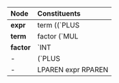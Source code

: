 | Node        | Constituents                  |
| :------     | :--------------------------   |
| **expr**    | term ((`PLUS|MINUS`) term)*   |
| **term**    | factor (`MUL|DIV`) factor)*   |
| **factor**  | `INT|FLOAT`                   |
|     -       | (`PLUS|MINUS`) factor         |
|     -       | LPAREN expr RPAREN            |